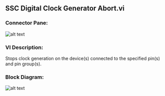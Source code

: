 ## **SSC Digital Clock Generator Abort.vi**
### Connector Pane:
![alt text](/Digital/SSC%20Digital/Clock%20Generation/SSC%20Digital%20Clock%20Generator%20Abort.vic.png "SSC Digital Clock Generator Abort.vi connector pane")

### VI Description:
Stops clock generation on the device(s) connected to the specified pin(s) and pin group(s).

### Block Diagram:
![alt text](/Digital/SSC%20Digital/Clock%20Generation/SSC%20Digital%20Clock%20Generator%20Abort.vid.png "SSC Digital Clock Generator Abort.vi block diagram")

